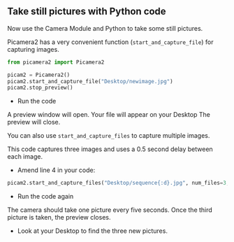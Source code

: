 ## Take still pictures with Python code

Now use the Camera Module and Python to take some still pictures.

Picamera2 has a very convenient function (`start_and_capture_file`) for capturing images. 

```python
from picamera2 import Picamera2

picam2 = Picamera2()
picam2.start_and_capture_file("Desktop/newimage.jpg")
picam2.stop_preview()
```

- Run the code

A preview window will open. 
Your file will appear on your Desktop 
The preview will close.

You can also use `start_and_capture_files` to capture multiple images.

This code captures three images and uses a 0.5 second delay between each image. 

- Amend line 4 in your code:

```python
picam2.start_and_capture_files("Desktop/sequence{:d}.jpg", num_files=3, delay=0.5)
```

- Run the code again

The camera should take one picture every five seconds. Once the third picture is taken, the preview closes. 

- Look at your Desktop to find the three new pictures.
